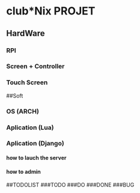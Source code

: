 # club*Nix PROJET

## HardWare

### RPI
### Screen + Controller
### Touch Screen

##Soft

### OS (ARCH)
### Aplication (Lua)
### Aplication (Django)
#### how to lauch the server
#### how to admin

##TODOLIST
###TODO
###DO
###DONE
###BUG
